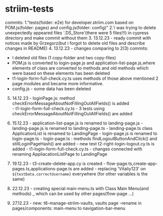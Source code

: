 # striim-tests
commits:
1."tests(folder: e2e) for developer.striim.com based on POM.js(folder: pages) and config.js(folder: config)"
2.'i was trying to delete unexpectedly appeared files '.DS_Store'(there were 5 files!!!) in cypress directory and make commit without them
3. 13.12.23 - ready commit with notices made by Grzegorz(but i forgot to delete old files and describe changes in README)
4. 13.12.23 - changes comparing to 2(3) commits:
  - I deleted old files (1 copy-folder and two copy-files)
  - POM.js is converted to login-page.js and
    application-list-page.js,where elements of class are converted to methods and  old methods which were based on these elements has been deleted
  - t1-login-form-full-check.cy.ts uses methods of those above mentioned 2 page modules and became more informative.
  - config.js - some data has been deleted
 
5. 14.12.23 - loginPage.js:  method      checkErrorMessageAboutNotFillingOutAllFields() is added  
            - t1-login-form-full-check.cy.ts - 3 tests using  checkErrorMessageAboutNotFillingOutAllFields() are added

6. 15.12.23 - application-list-page.js is renamed to landing-page.js
            - landing-page.js is renamed to landing-page.ts
            - landing-page.ts class ApplicationList is renamed to LandingPage
            - login-page.js is renamed to login-page.ts
            - login-page.ts : methods findLogoutButtonAndClick() and
              stillLoginPageHash() are added
            - new test t2-right-login-logout.cy.ts is added
            - t1-login-form-full-check.cy.ts  - changes connected with renaming
              AppliacationListPage to LandingPage
7. 19.12.23 - t3-create-delete-app.cy is created
            - flow-page.ts,create-app-pages.ts,applications-page.ts are added
            - replacing 'Vitaliy123' on `${testData.correctUsername}` everywhere
              (for other  variables is the same)

8. 22.12.23 - creating special main-menu.ts with Class Main Menu(and methods) _             which can be used by other pages(flow-page ...) 
9. 27.12.23 - new: t6-manage-striim-vaults, vaults page
            -rename in pages/components:     main-menu to   navigation-bar-menu           

            
                        